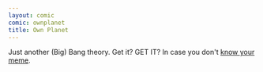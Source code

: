 ```yaml
---
layout: comic
comic: ownplanet
title: Own Planet
---
```


Just another (Big) Bang theory. Get it? GET IT?
In case you don't [know your meme](http://knowyourmeme.com/memes/with-blackjack-and-hookers).
